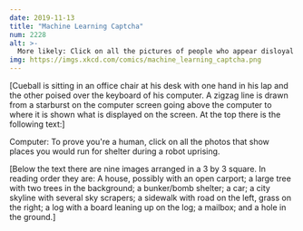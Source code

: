 ```yaml
---
date: 2019-11-13
title: "Machine Learning Captcha"
num: 2228
alt: >-
  More likely: Click on all the pictures of people who appear disloyal to [name of company or government]
img: https://imgs.xkcd.com/comics/machine_learning_captcha.png
---
```

[Cueball is sitting in an office chair at his desk with one hand in his lap and the other poised over the keyboard of his computer. A zigzag line is drawn from a starburst on the computer screen going above the computer to where it is shown what is displayed on the screen. At the top there is the following text:]

Computer: To prove you're a human, click on all the photos that show places you would run for shelter during a robot uprising.

[Below the text there are nine images arranged in a 3 by 3 square. In reading order they are: A house, possibly with an open carport; a large tree with two trees in the background; a bunker/bomb shelter; a car; a city skyline with several sky scrapers; a sidewalk with road on the left, grass on the right; a log with a board leaning up on the log; a mailbox; and a hole in the ground.]